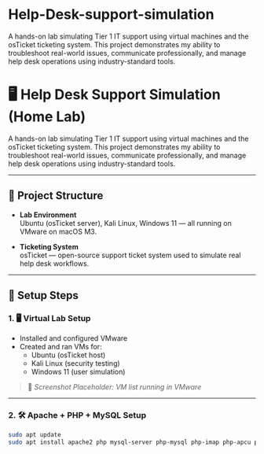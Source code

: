 # Help-Desk-support-simulation
A hands-on lab simulating Tier 1 IT support using virtual machines and the osTicket ticketing system. This project demonstrates my ability to troubleshoot real-world issues, communicate professionally, and manage help desk operations using industry-standard tools.
# 🖥️ Help Desk Support Simulation (Home Lab)

A hands-on lab simulating Tier 1 IT support using virtual machines and the osTicket ticketing system. This project demonstrates my ability to troubleshoot real-world issues, communicate professionally, and manage help desk operations using industry-standard tools.

---

## 📁 Project Structure

- **Lab Environment**  
  Ubuntu (osTicket server), Kali Linux, Windows 11 — all running on VMware on macOS M3.

- **Ticketing System**  
  osTicket — open-source support ticket system used to simulate real help desk workflows.

---

## 🔧 Setup Steps

### 1. 🖥️ Virtual Lab Setup

- Installed and configured VMware
- Created and ran VMs for:
  - Ubuntu (osTicket host)
  - Kali Linux (security testing)
  - Windows 11 (user simulation)

> 📸 *Screenshot Placeholder: VM list running in VMware*

---

### 2. 🛠️ Apache + PHP + MySQL Setup

```bash
sudo apt update
sudo apt install apache2 php mysql-server php-mysql php-imap php-apcu php-intl php-mbstring php-gd php-xml php-cli php-common unzip
